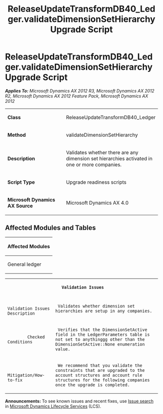 ﻿---
title: ReleaseUpdateTransformDB40_Ledger.validateDimensionSetHierarchy Upgrade Script
TOCTitle: ReleaseUpdateTransformDB40_Ledger.validateDimensionSetHierarchy Upgrade Script
ms:assetid: 5ee96bbd-c0d2-3b16-b83b-e4f0565fba00
ms:mtpsurl: https://msdn.microsoft.com/en-us/library/JJ719034(v=AX.60)
ms:contentKeyID: 49708573
ms.date: 05/18/2015
mtps_version: v=AX.60
---

# ReleaseUpdateTransformDB40\_Ledger.validateDimensionSetHierarchy Upgrade Script 


_**Applies To:** Microsoft Dynamics AX 2012 R3, Microsoft Dynamics AX 2012 R2, Microsoft Dynamics AX 2012 Feature Pack, Microsoft Dynamics AX 2012_

<table>
<colgroup>
<col style="width: 50%" />
<col style="width: 50%" />
</colgroup>
<tbody>
<tr class="odd">
<td><p><strong>Class</strong></p></td>
<td><p>ReleaseUpdateTransformDB40_Ledger</p></td>
</tr>
<tr class="even">
<td><p><strong>Method</strong></p></td>
<td><p>validateDimensionSetHierarchy</p></td>
</tr>
<tr class="odd">
<td><p><strong>Description</strong></p></td>
<td><p>Validates whether there are any dimension set hierarchies activated in one or more companies.</p></td>
</tr>
<tr class="even">
<td><p><strong>Script Type</strong></p></td>
<td><p>Upgrade readiness scripts</p></td>
</tr>
<tr class="odd">
<td><p><strong>Microsoft Dynamics AX Source</strong></p></td>
<td><p>Microsoft Dynamics AX 4.0</p></td>
</tr>
</tbody>
</table>


## Affected Modules and Tables

<table>
<colgroup>
<col style="width: 100%" />
</colgroup>
<thead>
<tr class="header">
<th><p>Affected Modules</p></th>
</tr>
</thead>
<tbody>
<tr class="odd">
<td><p>General ledger</p></td>
</tr>
</tbody>
</table>


<table xmlns="http://www.w3.org/1999/xhtml">
              <tr><th colspan="2">
		
   <p>
   
	 Validation Issues
  </p>
  </th></tr>
              <tr><td>
		
   <p>
   
	 
            Validation Issues Description
          
  </p>
  </td><td>
		
   <p>
   
	 Validates whether dimension set hierarchies are setup in any companies.
  </p>
  </td></tr>
              <tr><td>
		
   <p>
   
	 
            Checked Conditions
          
  </p>
  </td><td>
		
   <p>
   
	 Verifies that the DimensionSetActive field in the LedgerParameters table is not set to anythinggg other than the DimensionSetActive::None enumeration value.
  </p>
  </td></tr>
              <tr><td>
		
   <p>
   
	 
            Mitigation/How-to-fix
          
  </p>
  </td><td>
		
   <p>
   
	 We recommend that you validate the constraints that are upgraded to the account structures and account rule structures for the following companies once the upgrade is completed.
  </p>
  </td></tr>
            </table>

  
**Announcements:** To see known issues and recent fixes, use [Issue search](http://go.microsoft.com/fwlink/?linkid=389258) in [Microsoft Dynamics Lifecycle Services](http://go.microsoft.com/fwlink/?linkid=306505) (LCS).

